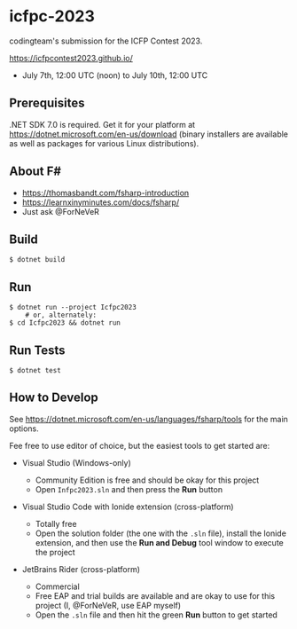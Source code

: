 icfpc-2023
==========
codingteam's submission for the ICFP Contest 2023.

https://icfpcontest2023.github.io/
- July 7th, 12:00 UTC (noon) to July 10th, 12:00 UTC

Prerequisites
-------------
.NET SDK 7.0 is required. Get it for your platform at https://dotnet.microsoft.com/en-us/download (binary installers are available as well as packages for various Linux distributions).

About F#
--------
- https://thomasbandt.com/fsharp-introduction
- https://learnxinyminutes.com/docs/fsharp/
- Just ask @ForNeVeR

Build
-----
```console
$ dotnet build
```

Run
---
```console
$ dotnet run --project Icfpc2023
    # or, alternately:
$ cd Icfpc2023 && dotnet run
```

Run Tests
---------
```console
$ dotnet test
```

How to Develop
--------------
See https://dotnet.microsoft.com/en-us/languages/fsharp/tools for the main options.

Fee free to use editor of choice, but the easiest tools to get started are:

- Visual Studio (Windows-only)
  - Community Edition is free and should be okay for this project
  - Open `Infpc2023.sln` and then press the **Run** button

- Visual Studio Code with Ionide extension (cross-platform)
  - Totally free
  - Open the solution folder (the one with the `.sln` file), install the Ionide extension, and then use the **Run and Debug** tool window to execute the project

- JetBrains Rider (cross-platform)
  - Commercial
  - Free EAP and trial builds are available and are okay to use for this project (I, @ForNeVeR, use EAP myself)
  - Open the `.sln` file and then hit the green **Run** button to get started
